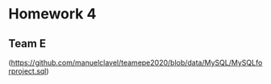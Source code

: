 # Homework 4
## Team E
(https://github.com/manuelclavel/teamepe2020/blob/data/MySQL/MySQLforproject.sql)
